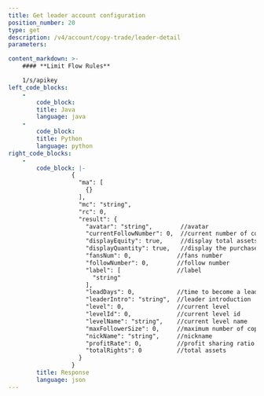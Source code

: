 ```yaml
---
title: Get leader account configuration
position_number: 20
type: get
description: /v4/account/copy-trade/leader-detail
parameters:

content_markdown: >-
    #### **Limit Flow Rules**

    1/s/apikey
left_code_blocks:
    -
        code_block:
        title: Java
        language: java
    -
        code_block:
        title: Python
        language: python
right_code_blocks:
    -
        code_block: |-
                  {
                    "ma": [
                      {}
                    ],
                    "mc": "string",
                    "rc": 0,
                    "result": {
                      "avatar": "string",        //avatar
                      "currentFollowNumber": 0,  //current number of copy traders
                      "displayEquity": true,     //display total assets or not
                      "displayQuantity": true,   //display the purchase quantity or not
                      "fansNum": 0,             //fans number
                      "followNumber": 0,        //follow number
                      "label": [                //label
                        "string"
                      ],
                      "leadDays": 0,            //time to become a lead
                      "leaderIntro": "string",  //leader introduction
                      "level": 0,               //current level
                      "levelId": 0,             //current level id
                      "levelName": "string",    //current level name
                      "maxFollowerSize": 0,     //maximum number of copy traders
                      "nickName": "string",     //nickname
                      "profitRate": 0,          //profit sharing ratio.
                      "totalRights": 0          //total assets
                    }
                  }
        title: Response
        language: json
---
```

